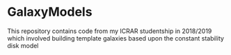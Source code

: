 # GalaxyModels
This repository contains code from my ICRAR studentship in 2018/2019 which involved building template galaxies based upon the constant stability disk model 
